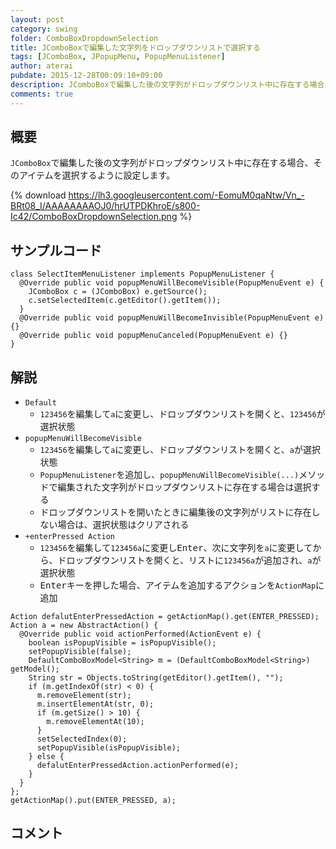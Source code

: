 ```yaml
---
layout: post
category: swing
folder: ComboBoxDropdownSelection
title: JComboBoxで編集した文字列をドロップダウンリストで選択する
tags: [JComboBox, JPopupMenu, PopupMenuListener]
author: aterai
pubdate: 2015-12-28T00:09:10+09:00
description: JComboBoxで編集した後の文字列がドロップダウンリスト中に存在する場合、そのアイテムを選択するように設定します。
comments: true
---
```

## 概要
`JComboBox`で編集した後の文字列がドロップダウンリスト中に存在する場合、そのアイテムを選択するように設定します。

{% download https://lh3.googleusercontent.com/-EomuM0qaNtw/Vn_-BRt08_I/AAAAAAAAOJ0/hrUTPDKhroE/s800-Ic42/ComboBoxDropdownSelection.png %}

## サンプルコード
<pre class="prettyprint"><code>class SelectItemMenuListener implements PopupMenuListener {
  @Override public void popupMenuWillBecomeVisible(PopupMenuEvent e) {
    JComboBox c = (JComboBox) e.getSource();
    c.setSelectedItem(c.getEditor().getItem());
  }
  @Override public void popupMenuWillBecomeInvisible(PopupMenuEvent e) {}
  @Override public void popupMenuCanceled(PopupMenuEvent e) {}
}
</code></pre>

## 解説
- `Default`
    - `123456`を編集して`a`に変更し、ドロップダウンリストを開くと、`123456`が選択状態
- `popupMenuWillBecomeVisible`
    - `123456`を編集して`a`に変更し、ドロップダウンリストを開くと、`a`が選択状態
    - `PopupMenuListener`を追加し、`popupMenuWillBecomeVisible(...)`メソッドで編集された文字列がドロップダウンリストに存在する場合は選択する
    - ドロップダウンリストを開いたときに編集後の文字列がリストに存在しない場合は、選択状態はクリアされる
- `+enterPressed Action`
    - `123456`を編集して`123456a`に変更し<kbd>Enter</kbd>、次に文字列を`a`に変更してから、ドロップダウンリストを開くと、リストに`123456a`が追加され、`a`が選択状態
    - <kbd>Enter</kbd>キーを押した場合、アイテムを追加するアクションを`ActionMap`に追加

<!-- dummy comment line for breaking list -->

<pre class="prettyprint"><code>Action defalutEnterPressedAction = getActionMap().get(ENTER_PRESSED);
Action a = new AbstractAction() {
  @Override public void actionPerformed(ActionEvent e) {
    boolean isPopupVisible = isPopupVisible();
    setPopupVisible(false);
    DefaultComboBoxModel&lt;String&gt; m = (DefaultComboBoxModel&lt;String&gt;) getModel();
    String str = Objects.toString(getEditor().getItem(), "");
    if (m.getIndexOf(str) &lt; 0) {
      m.removeElement(str);
      m.insertElementAt(str, 0);
      if (m.getSize() &gt; 10) {
        m.removeElementAt(10);
      }
      setSelectedIndex(0);
      setPopupVisible(isPopupVisible);
    } else {
      defalutEnterPressedAction.actionPerformed(e);
    }
  }
};
getActionMap().put(ENTER_PRESSED, a);
</code></pre>

## コメント
